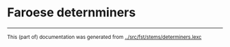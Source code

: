 # Faroese deternminers







































* * *
<small>This (part of) documentation was generated from [../src/fst/stems/determiners.lexc](http://github.com/giellalt/lang-fao/blob/main/../src/fst/stems/determiners.lexc)</small>